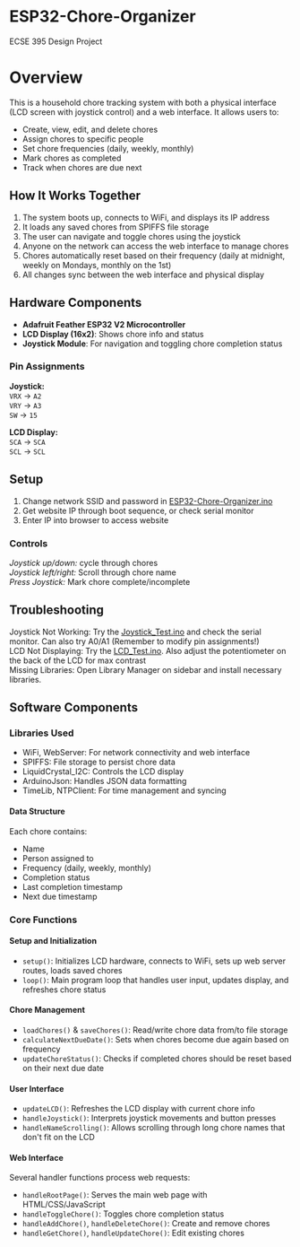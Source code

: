 # ESP32-Chore-Organizer
 ECSE 395 Design Project
# Overview
This is a household chore tracking system with both a physical interface (LCD screen with joystick control) and a web interface. It allows users to:
- Create, view, edit, and delete chores
- Assign chores to specific people
- Set chore frequencies (daily, weekly, monthly)
- Mark chores as completed
- Track when chores are due next

## How It Works Together
1. The system boots up, connects to WiFi, and displays its IP address
2. It loads any saved chores from SPIFFS file storage
3. The user can navigate and toggle chores using the joystick
4. Anyone on the network can access the web interface to manage chores
5. Chores automatically reset based on their frequency (daily at midnight, weekly on Mondays, monthly on the 1st)
6. All changes sync between the web interface and physical display
  
## Hardware Components
- **Adafruit Feather ESP32 V2 Microcontroller**
- **LCD Display (16x2)**: Shows chore info and status
- **Joystick Module**: For navigation and toggling chore completion status
### Pin Assignments
**Joystick:**   
`VRX` -> `A2`   
`VRY` -> `A3`  
`SW` -> `15`

**LCD Display:**   
`SCA` -> `SCA`   
`SCL` -> `SCL`
## Setup
1. Change network SSID and password in [ESP32-Chore-Organizer.ino](/ESP32-Chore-Organizer/ESP32-Chore-Organizer.ino) 
2. Get website IP through boot sequence, or check serial monitor
3. Enter IP into browser to access website
### Controls  
*Joystick up/down:* cycle through chores  
*Joystick left/right:* Scroll through chore name  
*Press Joystick:* Mark chore complete/incomplete

## Troubleshooting
Joystick Not Working: Try the [Joystick_Test.ino](/Joystick_Test/Joystick_Test.ino) and check the serial monitor. Can also try A0/A1 (Remember to modify pin assignments!)  
LCD Not Displaying: Try the [LCD_Test.ino](/LCD_Test/LCD_Test.ino). Also adjust the potentiometer on the back of the LCD for max contrast  
Missing Libraries: Open Library Manager on sidebar and install necessary libraries.

## Software Components

### Libraries Used
- WiFi, WebServer: For network connectivity and web interface
- SPIFFS: File storage to persist chore data
- LiquidCrystal_I2C: Controls the LCD display
- ArduinoJson: Handles JSON data formatting
- TimeLib, NTPClient: For time management and syncing

#### Data Structure
Each chore contains:
- Name
- Person assigned to
- Frequency (daily, weekly, monthly)
- Completion status
- Last completion timestamp
- Next due timestamp

### Core Functions  

#### Setup and Initialization  
- `setup()`: Initializes LCD hardware, connects to WiFi, sets up web server routes, loads saved chores
- `loop()`: Main program loop that handles user input, updates display, and refreshes chore status

#### Chore Management  
- `loadChores()` & `saveChores()`: Read/write chore data from/to file storage
- `calculateNextDueDate()`: Sets when chores become due again based on frequency
- `updateChoreStatus()`: Checks if completed chores should be reset based on their next due date

#### User Interface  
- `updateLCD()`: Refreshes the LCD display with current chore info
- `handleJoystick()`: Interprets joystick movements and button presses
- `handleNameScrolling()`: Allows scrolling through long chore names that don't fit on the LCD

#### Web Interface  
Several handler functions process web requests:
- `handleRootPage()`: Serves the main web page with HTML/CSS/JavaScript
- `handleToggleChore()`: Toggles chore completion status
- `handleAddChore()`, `handleDeleteChore()`: Create and remove chores
- `handleGetChore()`, `handleUpdateChore()`: Edit existing chores
